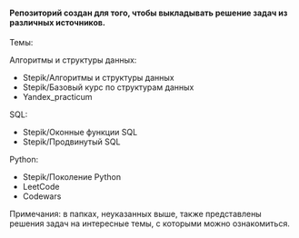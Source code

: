 #### Репозиторий создан для того, чтобы выкладывать решение задач из различных источников.

Темы:

Алгоритмы и структуры данных:
- Stepik/Алгоритмы и структуры данных
- Stepik/Базовый курс по структурам данных
- Yandex_practicum
  
SQL:
- Stepik/Оконные функции SQL
- Stepik/Продвинутый SQL

Python:
- Stepik/Поколение Python
- LeetCode
- Codewars

Примечания: в папках, неуказанных выше, также представлены решения задач на интересные темы, с которыми можно ознакомиться.

